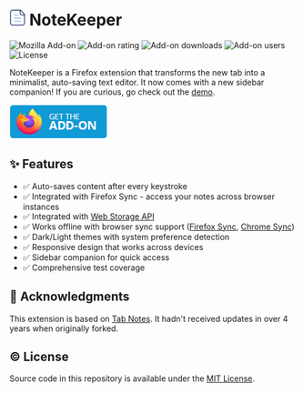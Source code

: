 <h1><img src="./src/icons/icon32.png" height="28px" width="28px" /> NoteKeeper</h1>

![Mozilla Add-on](https://img.shields.io/amo/v/newtab-notes@semanticdata) ![Add-on rating](https://img.shields.io/amo/rating/newtab-notes@semanticdata) ![Add-on downloads](https://img.shields.io/amo/dw/newtab-notes@semanticdata) ![Add-on users](https://img.shields.io/amo/users/newtab-notes@semanticdata) ![License](https://img.shields.io/github/license/semanticdata/firefox-new-tab-notes)

NoteKeeper is a Firefox extension that transforms the new tab into a minimalist, auto-saving text editor. It now comes with a new sidebar companion! If you are curious, go check out the [demo](https://semanticdata.github.io/notekeeper/).

<a href="https://addons.mozilla.org/en-US/firefox/addon/new-tab-note/">
<img src="https://raw.githubusercontent.com/semanticdata/text-revealer-firefox-extension/master/firefox.png" alt="firefox addon" /></a>

## ✨ Features

- ✅ Auto-saves content after every keystroke
- ✅ Integrated with Firefox Sync - access your notes across browser instances
- ✅ Integrated with [Web Storage API](https://developer.mozilla.org/en-US/docs/Web/API/Web_Storage_API)
- ✅ Works offline with browser sync support ([Firefox Sync](https://www.mozilla.org/en-US/firefox/features/sync/), [Chrome Sync](https://support.google.com/chrome/answer/185277))
- ✅ Dark/Light themes with system preference detection
- ✅ Responsive design that works across devices
- ✅ Sidebar companion for quick access
- ✅ Comprehensive test coverage

## 💜 Acknowledgments

This extension is based on [Tab Notes](https://github.com/nsht/tab_notes). It hadn't received updates in over 4 years when originally forked.

## © License

Source code in this repository is available under the [MIT License](./LICENSE).
